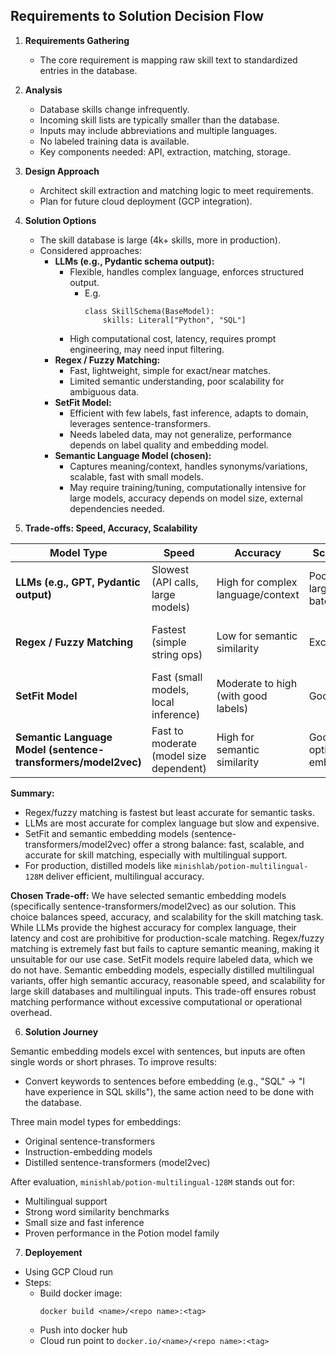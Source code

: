 ## Requirements to Solution Decision Flow

1. **Requirements Gathering**
    - The core requirement is mapping raw skill text to standardized entries in the database.

2. **Analysis**
    - Database skills change infrequently.
    - Incoming skill lists are typically smaller than the database.
    - Inputs may include abbreviations and multiple languages.
    - No labeled training data is available.
    - Key components needed: API, extraction, matching, storage.

3. **Design Approach**
    - Architect skill extraction and matching logic to meet requirements.
    - Plan for future cloud deployment (GCP integration).

4. **Solution Options**
    - The skill database is large (4k+ skills, more in production).
    - Considered approaches:
        - **LLMs (e.g., Pydantic schema output):**
            - Flexible, handles complex language, enforces structured output.
                - E.g.
                    ```
                    class SkillSchema(BaseModel):
                        skills: Literal["Python", "SQL"]
                    ```
            - High computational cost, latency, requires prompt engineering, may need input filtering.
        - **Regex / Fuzzy Matching:**
            - Fast, lightweight, simple for exact/near matches.
            - Limited semantic understanding, poor scalability for ambiguous data.
        - **SetFit Model:**
            - Efficient with few labels, fast inference, adapts to domain, leverages sentence-transformers.
            - Needs labeled data, may not generalize, performance depends on label quality and embedding model.
        - **Semantic Language Model (chosen):**
            - Captures meaning/context, handles synonyms/variations, scalable, fast with small models.
            - May require training/tuning, computationally intensive for large models, accuracy depends on model size, external dependencies needed.

5. **Trade-offs: Speed, Accuracy, Scalability**

| Model Type                      | Speed                          | Accuracy                        | Scalability                     | Notes                                                      |
|----------------------------------|-------------------------------|---------------------------------|----------------------------------|------------------------------------------------------------|
| **LLMs (e.g., GPT, Pydantic output)** | Slowest (API calls, large models) | High for complex language/context | Poor for large batches           | Best for nuanced understanding, but costly and slow         |
| **Regex / Fuzzy Matching**       | Fastest (simple string ops)    | Low for semantic similarity      | Excellent                        | Good for exact/near matches, not for meaning/context        |
| **SetFit Model**                 | Fast (small models, local inference) | Moderate to high (with good labels) | Good                             | Needs labeled data, adapts to domain, fast for batch jobs   |
| **Semantic Language Model (sentence-transformers/model2vec)** | Fast to moderate (model size dependent) | High for semantic similarity     | Good with optimized embeddings                             | Handles synonyms/context, works for short phrases           |

**Summary:**  
- Regex/fuzzy matching is fastest but least accurate for semantic tasks.
- LLMs are most accurate for complex language but slow and expensive.
- SetFit and semantic embedding models (sentence-transformers/model2vec) offer a strong balance: fast, scalable, and accurate for skill matching, especially with multilingual support.
- For production, distilled models like `minishlab/potion-multilingual-128M` deliver efficient, multilingual accuracy.

**Chosen Trade-off:**
We have selected semantic embedding models (specifically sentence-transformers/model2vec) as our solution. This choice balances speed, accuracy, and scalability for the skill matching task. While LLMs provide the highest accuracy for complex language, their latency and cost are prohibitive for production-scale matching. Regex/fuzzy matching is extremely fast but fails to capture semantic meaning, making it unsuitable for our use case. SetFit models require labeled data, which we do not have. Semantic embedding models, especially distilled multilingual variants, offer high semantic accuracy, reasonable speed, and scalability for large skill databases and multilingual inputs. This trade-off ensures robust matching performance without excessive computational or operational overhead.

6. **Solution Journey**

Semantic embedding models excel with sentences, but inputs are often single words or short phrases. To improve results:
- Convert keywords to sentences before embedding (e.g., "SQL" → "I have experience in SQL skills"), the same action need to be done with the database.

Three main model types for embeddings:
- Original sentence-transformers
- Instruction-embedding models
- Distilled sentence-transformers (model2vec)

After evaluation, `minishlab/potion-multilingual-128M` stands out for:
- Multilingual support
- Strong word similarity benchmarks
- Small size and fast inference
- Proven performance in the Potion model family

7. **Deployement**

- Using GCP Cloud run
- Steps:
    - Build docker image:
        ```
        docker build <name>/<repo name>:<tag>
        ```
    - Push into docker hub
    - Cloud run point to `docker.io/<name>/<repo name>:<tag>`